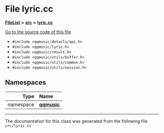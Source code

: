 

# File lyric.cc



[**FileList**](files.md) **>** [**src**](dir_68267d1309a1af8e8297ef4c3efbcdba.md) **>** [**lyric.cc**](lyric_8cc.md)

[Go to the source code of this file](lyric_8cc_source.md)



* `#include <qqmusic/details/api.h>`
* `#include <qqmusic/lyric.h>`
* `#include <qqmusic/result.h>`
* `#include <qqmusic/utils/buffer.h>`
* `#include <qqmusic/utils/common.h>`
* `#include <qqmusic/utils/session.h>`













## Namespaces

| Type | Name |
| ---: | :--- |
| namespace | [**qqmusic**](namespaceqqmusic.md) <br> |





















































------------------------------
The documentation for this class was generated from the following file `src/lyric.cc`


